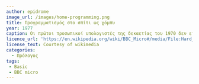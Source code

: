 ```yaml
---
author: epidrome
image_url: /images/home-programming.png
title: Προγραμματισμός στο σπίτι ως χόμπυ 
year: 1977
caption: Οι πρώτοι προσωπικοί υπολογιστές της δεκαετίας του 1970 δεν είχαν κάποιο γραφικό περιβάλλον για το λειτουργικό σύστημα, αντίθετα είχαν γραμμή εντολών καθώς και έναν μεταγλωττιστή ως βασική διάδραση με τον χρήστη, με αποτέλεσμα μια ολόκληρη γενιά που μεγάλωσε με αυτούς τους υπολογιστές να έχει αποκτήσει μεγάλη οικειότητα με τις γλώσσες προγραμματισμού και την ανάπτυξη προσωπικών εφαρμογών ως βασικό τρόπο διάδρασης με τους προσωπικούς υπολογιστές.
licence_url: 'https://en.wikipedia.org/wiki/BBC_Micro#/media/File:Hard_reset_BBC_Micro_32K_Acorn_DFS.gif'
license_text: Courtesy of wikimedia
categories:
  - Πρόλογος
tags:
 - Basic
 - BBC micro
---
```

